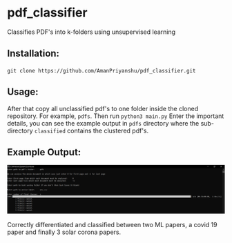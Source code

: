# pdf_classifier
Classifies PDF's into k-folders using unsupervised learning

## Installation:
`git clone https://github.com/AmanPriyanshu/pdf_classifier.git`

## Usage:
After that copy all unclassified pdf's to one folder inside the cloned repository. For example, `pdfs`. Then run `python3 main.py` Enter the important details, you can see the example output in `pdfs` directory where the sub-directory `classified` contains the clustered pdf's.

## Example Output:
![relative path is wrong](https://github.com/AmanPriyanshu/pdf_classifier/blob/master/example.PNG)

Correctly differentiated and classified between two ML papers, a covid 19 paper and finally 3 solar corona papers.
